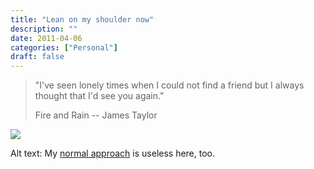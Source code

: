 ```yaml
---
title: "Lean on my shoulder now"
description: ""
date: 2011-04-06
categories: ["Personal"]
draft: false
---
```


<blockquote class=quote>

<p class=quote>"I've seen lonely times when I could not find a friend but I always thought that I'd see you again."</p>
<p class=quoteAuth>Fire and Rain -- James Taylor</p>

</blockquote>

<a href="http://xkcd.com/881/"><img src="/images/probability.png"></img></a>

Alt text: My [normal approach][1] is useless here, too.

[1]://xkcd.com/55/
